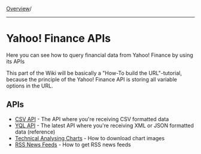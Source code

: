 [Overview](MainPage.md)/

---


# Yahoo! Finance APIs #

Here you can see how to query financial data from Yahoo! Finance by using its APIs

This part of the Wiki will be basically a "How-To build the URL"-tutorial, because the principle of the Yahoo! Finance API is storing all variable options in the URL.

## APIs ##

  * [CSV API](CSVAPI.md) - The API where you're receiving CSV formatted data
  * [YQL API](YQLAPI.md) - The latest API where you're receiving XML or JSON formatted data (reference)
  * [Technical Analysing Charts](miscapiImageDownload.md) - How to download chart images
  * [RSS News Feeds](miscapiRssFeed.md) - How to get RSS news feeds